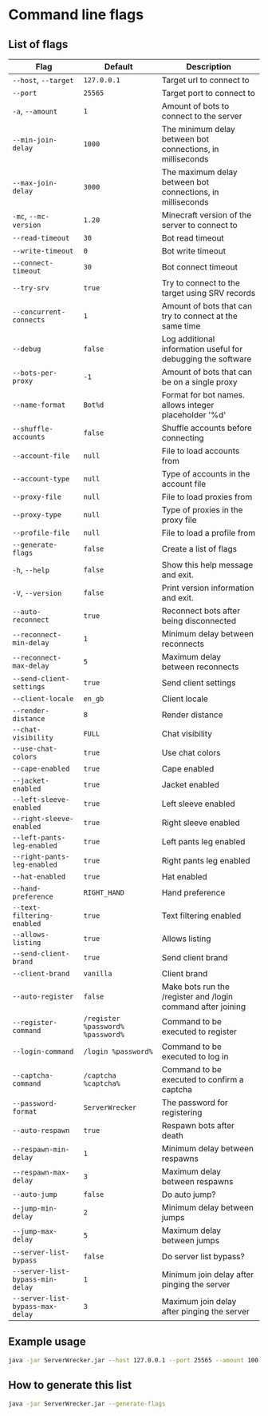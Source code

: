 # Command line flags

## List of flags

| Flag                             | Default                           | Description                                                  |
|----------------------------------|-----------------------------------|--------------------------------------------------------------|
| `--host`, `--target`             | `127.0.0.1`                       | Target url to connect to                                     |
| `--port`                         | `25565`                           | Target port to connect to                                    |
| `-a`, `--amount`                 | `1`                               | Amount of bots to connect to the server                      |
| `--min-join-delay`               | `1000`                            | The minimum delay between bot connections, in milliseconds   |
| `--max-join-delay`               | `3000`                            | The maximum delay between bot connections, in milliseconds   |
| `-mc`, `--mc-version`            | `1.20`                            | Minecraft version of the server to connect to                |
| `--read-timeout`                 | `30`                              | Bot read timeout                                             |
| `--write-timeout`                | `0`                               | Bot write timeout                                            |
| `--connect-timeout`              | `30`                              | Bot connect timeout                                          |
| `--try-srv`                      | `true`                            | Try to connect to the target using SRV records               |
| `--concurrent-connects`          | `1`                               | Amount of bots that can try to connect at the same time      |
| `--debug`                        | `false`                           | Log additional information useful for debugging the software |
| `--bots-per-proxy`               | `-1`                              | Amount of bots that can be on a single proxy                 |
| `--name-format`                  | `Bot%d`                           | Format for bot names. allows integer placeholder '%d'        |
| `--shuffle-accounts`             | `false`                           | Shuffle accounts before connecting                           |
| `--account-file`                 | `null`                            | File to load accounts from                                   |
| `--account-type`                 | `null`                            | Type of accounts in the account file                         |
| `--proxy-file`                   | `null`                            | File to load proxies from                                    |
| `--proxy-type`                   | `null`                            | Type of proxies in the proxy file                            |
| `--profile-file`                 | `null`                            | File to load a profile from                                  |
| `--generate-flags`               | `false`                           | Create a list of flags                                       |
| `-h`, `--help`                   | `false`                           | Show this help message and exit.                             |
| `-V`, `--version`                | `false`                           | Print version information and exit.                          |
| `--auto-reconnect`               | `true`                            | Reconnect bots after being disconnected                      |
| `--reconnect-min-delay`          | `1`                               | Minimum delay between reconnects                             |
| `--reconnect-max-delay`          | `5`                               | Maximum delay between reconnects                             |
| `--send-client-settings`         | `true`                            | Send client settings                                         |
| `--client-locale`                | `en_gb`                           | Client locale                                                |
| `--render-distance`              | `8`                               | Render distance                                              |
| `--chat-visibility`              | `FULL`                            | Chat visibility                                              |
| `--use-chat-colors`              | `true`                            | Use chat colors                                              |
| `--cape-enabled`                 | `true`                            | Cape enabled                                                 |
| `--jacket-enabled`               | `true`                            | Jacket enabled                                               |
| `--left-sleeve-enabled`          | `true`                            | Left sleeve enabled                                          |
| `--right-sleeve-enabled`         | `true`                            | Right sleeve enabled                                         |
| `--left-pants-leg-enabled`       | `true`                            | Left pants leg enabled                                       |
| `--right-pants-leg-enabled`      | `true`                            | Right pants leg enabled                                      |
| `--hat-enabled`                  | `true`                            | Hat enabled                                                  |
| `--hand-preference`              | `RIGHT_HAND`                      | Hand preference                                              |
| `--text-filtering-enabled`       | `true`                            | Text filtering enabled                                       |
| `--allows-listing`               | `true`                            | Allows listing                                               |
| `--send-client-brand`            | `true`                            | Send client brand                                            |
| `--client-brand`                 | `vanilla`                         | Client brand                                                 |
| `--auto-register`                | `false`                           | Make bots run the /register and /login command after joining |
| `--register-command`             | `/register %password% %password%` | Command to be executed to register                           |
| `--login-command`                | `/login %password%`               | Command to be executed to log in                             |
| `--captcha-command`              | `/captcha %captcha%`              | Command to be executed to confirm a captcha                  |
| `--password-format`              | `ServerWrecker`                   | The password for registering                                 |
| `--auto-respawn`                 | `true`                            | Respawn bots after death                                     |
| `--respawn-min-delay`            | `1`                               | Minimum delay between respawns                               |
| `--respawn-max-delay`            | `3`                               | Maximum delay between respawns                               |
| `--auto-jump`                    | `false`                           | Do auto jump?                                                |
| `--jump-min-delay`               | `2`                               | Minimum delay between jumps                                  |
| `--jump-max-delay`               | `5`                               | Maximum delay between jumps                                  |
| `--server-list-bypass`           | `false`                           | Do server list bypass?                                       |
| `--server-list-bypass-min-delay` | `1`                               | Minimum join delay after pinging the server                  |
| `--server-list-bypass-max-delay` | `3`                               | Maximum join delay after pinging the server                  |

## Example usage

```bash
java -jar ServerWrecker.jar --host 127.0.0.1 --port 25565 --amount 100 --mc-version 1.20 --min-join-delay 1000 --max-join-delay 3000
```

## How to generate this list

```bash
java -jar ServerWrecker.jar --generate-flags
```
